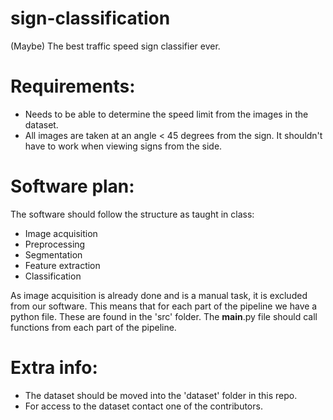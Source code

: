 # sign-classification
(Maybe) The best traffic speed sign classifier ever.

# Requirements:

- Needs to be able to determine the speed limit from the images in the dataset.
- All images are taken at an angle < 45 degrees from the sign. It shouldn't have to work when viewing signs from the side.

# Software plan: 

The software should follow the structure as taught in class:
- Image acquisition
- Preprocessing
- Segmentation
- Feature extraction
- Classification

As image acquisition is already done and is a manual task, it is excluded from our software. This means that for each part
of the pipeline we have a python file. These are found in the 'src' folder. The __main__.py file should call functions from
each part of the pipeline. 

# Extra info:

- The dataset should be moved into the 'dataset' folder in this repo.
- For access to the dataset contact one of the contributors.
